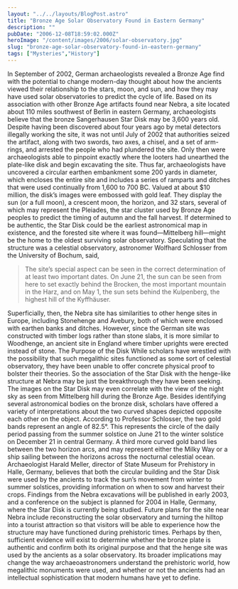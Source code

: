 ```yaml
---
layout: "../../layouts/BlogPost.astro"
title: "Bronze Age Solar Observatory Found in Eastern Germany"
description: ""
pubDate: "2006-12-08T18:59:02.000Z"
heroImage: "/content/images/2006/solar-observatory.jpg"
slug: "bronze-age-solar-observatory-found-in-eastern-germany"
tags: ["Mysteries","History"]
---
```


In September of 2002, German archaeologists revealed a Bronze Age find with the potential to change modern-day thought about how the ancients viewed their relationship to the stars, moon, and sun, and how they may have used solar observatories to predict the cycle of life. Based on its association with other Bronze Age artifacts found near Nebra, a site located about 110 miles southwest of Berlin in eastern Germany, archaeologists believe that the bronze Sangerhausen Star Disk may be 3,600 years old.
Despite having been discovered about four years ago by metal detectors illegally working the site, it was not until July of 2002 that authorities seized the artifact, along with two swords, two axes, a chisel, and a set of arm-rings, and arrested the people who had plundered the site. Only then were archaeologists able to pinpoint exactly where the looters had unearthed the plate-like disk and begin excavating the site. Thus far, archaeologists have uncovered a circular earthen embankment some 200 yards in diameter, which encloses the entire site and includes a series of ramparts and ditches that were used continually from 1,600 to 700 BC.
Valued at about $10 million, the disk’s images were embossed with gold leaf. They display the sun (or a full moon), a crescent moon, the horizon, and 32 stars, several of which may represent the Pleiades, the star cluster used by Bronze Age peoples to predict the timing of autumn and the fall harvest. If determined to be authentic, the Star Disk could be the earliest astronomical map in existence, and the forested site where it was found—Mittelberg hill—might be the home to the oldest surviving solar observatory.
Speculating that the structure was a celestial observatory, astronomer Wolfhard Schlosser from the University of Bochum, said, 

> The site’s special aspect can be seen in the correct determination of at least two important dates. On June 21, the sun can be seen from here to set exactly behind the Brocken, the most important mountain in the Harz, and on May 1, the sun sets behind the Kulpenberg, the highest hill of the Kyffhäuser.

Superficially, then, the Nebra site has similarities to other henge sites in Europe, including Stonehenge and Avebury, both of which were enclosed with earthen banks and ditches. However, since the German site was constructed with timber logs rather than stone slabs, it is more similar to Woodhenge, an ancient site in England where timber uprights were erected instead of stone.
The Purpose of the Disk
While scholars have wrestled with the possibility that such megalithic sites functioned as some sort of celestial observatory, they have been unable to offer concrete physical proof to bolster their theories. So the association of the Star Disk with the henge-like structure at Nebra may be just the breakthrough they have been seeking. The images on the Star Disk may even correlate with the view of the night sky as seen from Mittelberg hill during the Bronze Age.
Besides identifying several astronomical bodies on the bronze disk, scholars have offered a variety of interpretations about the two curved shapes depicted opposite each other on the object. According to Professor Schlosser, the two gold bands represent an angle of 82.5°. This represents the circle of the daily period passing from the summer solstice on June 21 to the winter solstice on December 21 in central Germany. A third more curved gold band lies between the two horizon arcs, and may represent either the Milky Way or a ship sailing between the horizons across the nocturnal celestial ocean.
Archaeologist Harald Meller, director of State Museum for Prehistory in Halle, Germany, believes that both the circular building and the Star Disk were used by the ancients to track the sun’s movement from winter to summer solstices, providing information on when to sow and harvest their crops.
Findings from the Nebra excavations will be published in early 2003, and a conference on the subject is planned for 2004 in Halle, Germany, where the Star Disk is currently being studied. Future plans for the site near Nebra include reconstructing the solar observatory and turning the hilltop into a tourist attraction so that visitors will be able to experience how the structure may have functioned during prehistoric times.
Perhaps by then, sufficient evidence will exist to determine whether the bronze plate is authentic and confirm both its original purpose and that the henge site was used by the ancients as a solar observatory. Its broader implications may change the way archaeoastronomers understand the prehistoric world, how megalithic monuments were used, and whether or not the ancients had an intellectual sophistication that modern humans have yet to define.